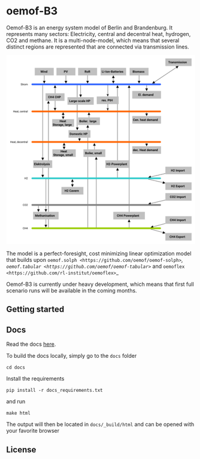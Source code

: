 # oemof-B3

Oemof-B3 is an energy system model of Berlin and Brandenburg. It represents many sectors:
Electricity, central and decentral heat, hydrogen, CO2 and methane. It is a multi-node-model, which
means that several distinct regions are represented that are connected via transmission lines.

<img src="/docs/_img/model_structure.svg" width="700"/>

The model is a perfect-foresight, cost minimizing linear optimization model that builds upon
`oemof.solph <https://github.com/oemof/oemof-solph>`_,
`oemof.tabular <https://github.com/oemof/oemof-tabular>`_
and `oemoflex <https://github.com/rl-institut/oemoflex>`_

Oemof-B3 is currently under heavy development, which means that first full scenario runs will be
available in the coming months.

## Getting started

## Docs

Read the docs [here](https://oemof-b3.readthedocs.io/).

To build the docs locally, simply go to the `docs` folder

    cd docs

Install the requirements

    pip install -r docs_requirements.txt

and run

    make html

The output will then be located in `docs/_build/html` and can be opened with your favorite browser

## License
